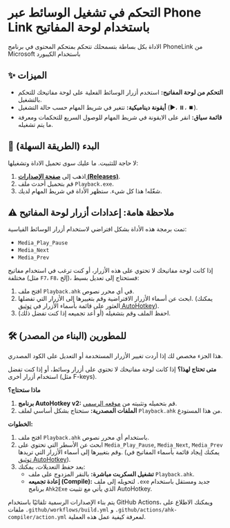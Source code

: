# التحكم في تشغيل الوسائط عبر Phone Link باستخدام لوحة المفاتيح

الاداة بكل بساطة بتسمحلك تتحكم بمتحكم المحتوى في برنامج PhoneLink من Microsoft باستخدام الكيبورد

## ✨ الميزات

- **التحكم من لوحة المفاتيح:** استخدم أزرار الوسائط الفعلية على لوحة مفاتيحك للتحكم بالتشغيل.
- **أيقونة ديناميكية:** تتغير في شريط المهام حسب حالة التشغيل (▶️، ⏸️، ⏹️).
- **قائمة سياق:** انقر على الايقونة في شريط المهام للوصول السريع للتحكمات ومعرفة ما يتم تشغيله.

## 🚀 البدء (الطريقة السهلة)

لا حاجة للتثبيت. ما عليك سوى تحميل الاداة وتشغيلها:

1.  اذهب إلى **[صفحة الإصدارات (Releases)](https://github.com/Majhool/PhoneLink-Playback-Buttons/releases/latest)**.
2.  قم بتحميل أحدث ملف `Playback.exe`.
3.  شغّله\! هذا كل شيء. ستظهر الأداة في شريط المهام لديك.

## ⚠️ ملاحظة هامة: إعدادات أزرار لوحة المفاتيح

تمت برمجة هذه الأداة بشكل افتراضي لاستخدام أزرار الوسائط القياسية:

  * `Media_Play_Pause`
  * `Media_Next`
  * `Media_Prev`

إذا كانت لوحة مفاتيحك لا تحتوي على هذه الأزرار، أو كنت ترغب في استخدام مفاتيح مختلفة (مثل `F7`، `F8`، إلخ)، فستحتاج إلى تعديل بسيط:

1.  افتح ملف `Playback.ahk` في أي محرر نصوص.
2.  ابحث عن أسماء الأزرار الافتراضية وقم بتغييرها إلى الأزرار التي تفضلها. (يمكنك العثور على قائمة بأسماء الأزرار في [توثيق AutoHotkey](https://www.autohotkey.com/docs/v2/KeyList.htm)).
3.  احفظ الملف وقم بتشغيله (أو أعد تجميعه إذا كنت تفضل ذلك).

## 🛠️ للمطورين (البناء من المصدر)
هذا الجزء مخصص لك إذا أردت تغيير الأزرار المستخدمة أو التعديل على الكود المصدري.

**متى تحتاج لهذا؟** إذا كانت لوحة مفاتيحك لا تحتوي على أزرار وسائط، أو إذا كنت تفضل استخدام أزرار أخرى (مثل F-keys).

**ماذا ستحتاج؟**

1.  **برنامج AutoHotkey v2:** قم بتحميله وتثبيته من [موقعه الرسمي](https://www.autohotkey.com/).
2.  **الملفات المصدرية:** ستحتاج بشكل أساسي لملف `Playback.ahk` من هذا المستودع.

**الخطوات:**

1.  افتح ملف `Playback.ahk` باستخدام أي محرر نصوص.
2.  ابحث عن الأسطر التي تحتوي على `Media_Play_Pause`, `Media_Next`, `Media_Prev` وقم بتغييرها إلى أسماء الأزرار التي تريدها. (يمكنك إيجاد قائمة بأسماء المفاتيح في [توثيق AutoHotkey](https://www.autohotkey.com/docs/v2/KeyList.htm)).
3.  بعد حفظ التعديلات، يمكنك:
      * **تشغيل السكربت مباشرة:** بالنقر المزدوج على ملف `Playback.ahk`.
      * **إعادة تجميعه (Compile):** لتحويله إلى ملف `.exe` جديد ومستقل باستخدام برنامج `Ahk2Exe` الذي يأتي مع تثبيت AutoHotkey.


يتم بناء الإصدارات الرسمية تلقائيًا باستخدام GitHub Actions، ويمكنك الاطلاع على ملفات `.github/workflows/build.yml` و `.github/actions/ahk-compiler/action.yml` لمعرفة كيفية عمل هذه العملية.
